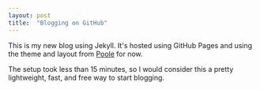 ```yaml
---
layout: post
title:  "Blogging on GitHub"
---
```


This is my new blog using Jekyll. It's hosted using GitHub Pages and using the theme and layout from [Poole](https://github.com/poole/poole) for now.

The setup took less than 15 minutes, so I would consider this a pretty lightweight, fast, and free way to start blogging.